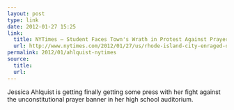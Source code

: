```yaml
---
layout: post
type: link
date: 2012-01-27 15:25
link: 
  title: NYTimes — Student Faces Town's Wrath in Protest Against Prayer
  url: http://www.nytimes.com/2012/01/27/us/rhode-island-city-enraged-over-school-prayer-lawsuit.html
permalink: 2012/01/ahlquist-nytimes
source: 
  title: 
  url: 
---
```


Jessica Ahlquist is getting finally getting some press with her fight against the unconstitutional prayer banner in her high school auditorium.
